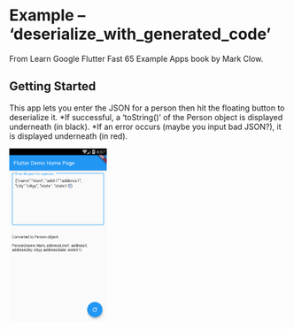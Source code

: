 # Example – ‘deserialize_with_generated_code’

From Learn Google Flutter Fast 65 Example Apps book by Mark Clow.

## Getting Started

This app lets you enter the JSON for a person then hit the floating button to deserialize it.
*If successful, a ‘toString()’ of the Person object is displayed underneath (in black). 
*If an error occurs (maybe you input bad JSON?), it is displayed underneath (in red). 

<img src="images/appImage.png" width="35%">